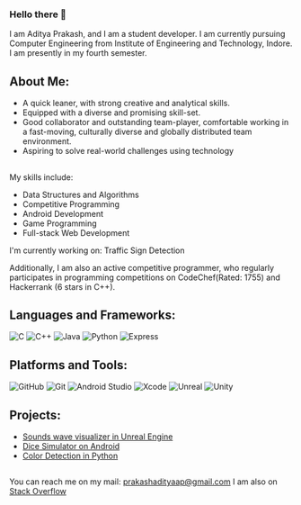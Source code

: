 ### Hello there 👋

I am Aditya Prakash, and I am a student developer. I am currently pursuing Computer Engineering from Institute of Engineering and Technology, Indore. I am presently in my fourth semester.

## About Me:
- A quick leaner, with strong creative and analytical skills.
- Equipped with a diverse and promising skill-set.
- Good collaborator and outstanding team-player, comfortable working in a fast-moving, culturally diverse and globally distributed team environment.
- Aspiring to solve real-world challenges using technology

##

My skills include:
- Data Structures and Algorithms
- Competitive Programming
- Android Development
- Game Programming
- Full-stack Web Development

I'm currently working on: Traffic Sign Detection

Additionally, I am also an active competitive programmer, who regularly participates in programming competitions on CodeChef(Rated: 1755) and Hackerrank (6 stars in C++). 

## Languages and Frameworks:
![C](https://img.shields.io/badge/C-27338e?style=flat-square&logo=c&logoColor=white)
![C++](https://img.shields.io/badge/C++-649ad2?style=flat-square&logo=c%2B%2B&logoColor=white)
![Java](https://img.shields.io/badge/-Java-important?style=flat-square&logo=Java&logoColor=white)
![Python](https://img.shields.io/badge/Python-3776AB?style=flat-square&logo=Python&logoColor=white)
![Express](https://img.shields.io/badge/-Express-success?style=flat-square&logo=Express&logoColor=white)

## Platforms and Tools:

![GitHub](https://img.shields.io/badge/GitHub-181717?style=flat-square&logo=github)
![Git](https://img.shields.io/badge/Git-F05032?style=flat-square&logo=Git&logoColor=white)
![Android Studio](https://img.shields.io/badge/Android_Studio-3DDC84?style=flat-square&logo=Android-Studio&logoColor=ffffff)
![Xcode](https://img.shields.io/badge/Xcode-007ACC?style=flat-square&logo=Xcode&logoColor=white)
![Unreal](https://img.shields.io/badge/Unreal-181717?style=flat-square&logo=Unreal-Engine&logoColor=white)
![Unity](https://img.shields.io/badge/Unity-202020?style=flat-square&logo=Unity&logoColor=white)

## Projects:
- [Sounds wave visualizer in Unreal Engine](https://github.com/AdityaPrakash-26/SoundWaveVisualizer)
- [Dice Simulator on Android](https://github.com/AdityaPrakash-26/DiceApp)
- [Color Detection in Python](https://github.com/AdityaPrakash-26/ColorDetectionProject)
##

You can reach me on my mail: prakashadityaap@gmail.com
I am also on [Stack Overflow](https://stackoverflow.com/users/12034477/aditya-prakash)
